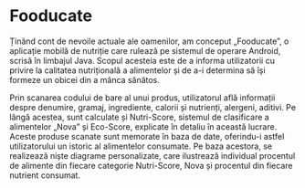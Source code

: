 # Fooducate

Ținând cont de nevoile actuale ale oamenilor, am conceput „Fooducate”, o aplicație mobilă de nutriție care rulează pe sistemul de operare Android, 
scrisă în limbajul Java. Scopul acesteia este de a informa utilizatorii cu privire la calitatea nutrițională a alimentelor și de a-i determina să
își formeze un obicei din a mânca sănătos. 

Prin scanarea codului de bare al unui produs, utilizatorul află informații despre denumire, gramaj, ingrediente, calorii și nutrienți, alergeni, 
aditivi. Pe lângă acestea, sunt calculate și Nutri-Score, sistemul de clasificare a alimentelor „Nova” și Eco-Score, explicate în detaliu în 
această lucrare. Aceste produse scanate sunt memorate în baza de date, oferindu-i astfel utilizatorului un istoric al alimentelor consumate. Pe 
baza acestora, se realizează niște diagrame personalizate, care ilustrează individual procentul de alimente din fiecare categorie Nutri-Score, 
Nova și procentul din fiecare nutrient consumat. 
